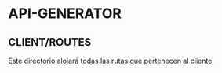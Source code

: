 # API-GENERATOR

## CLIENT/ROUTES

Este directorio alojará todas las rutas que pertenecen al cliente.
